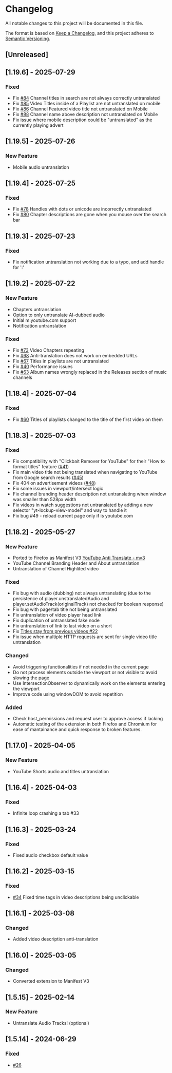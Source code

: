 # Changelog

All notable changes to this project will be documented in this file.

The format is based on [Keep a Changelog](https://keepachangelog.com/en/1.1.0/),
and this project adheres to [Semantic Versioning](https://semver.org/spec/v2.0.0.html).

## [Unreleased]

## [1.19.6] - 2025-07-29

### Fixed

- Fix [#84](https://github.com/zpix1/yt-anti-translate/issues/84) Channel titles in search are not always correctly untranslated
- Fix [#85](https://github.com/zpix1/yt-anti-translate/issues/85) Video Titles inside of a Playlist are not untranslated on mobile
- Fix [#86](https://github.com/zpix1/yt-anti-translate/issues/86) Channel Featured video title not untranslated on Mobile
- Fix [#88](https://github.com/zpix1/yt-anti-translate/issues/88) Channel name above description not untranslated on Mobile
- Fix issue where mobile description could be "untranslated" as the currently playing advert

## [1.19.5] - 2025-07-26

### New Feature

- Mobile audio untranslation

## [1.19.4] - 2025-07-25

### Fixed

- Fix [#78](https://github.com/zpix1/yt-anti-translate/issues/78) Handles with dots or unicode are incorrectly untranslated
- Fix [#80](https://github.com/zpix1/yt-anti-translate/issues/80) Chapter descriptions are gone when you mouse over the search bar

## [1.19.3] - 2025-07-23

### Fixed

- Fix notification untranslation not working due to a typo, and add handle for ':'

## [1.19.2] - 2025-07-22

### New Feature

- Chapters untranslation
- Option to only untranslate AI-dubbed audio
- Initial m.youtube.com support
- Notification untranslation

### Fixed

- Fix [#73](https://github.com/zpix1/yt-anti-translate/issues/73) Video Chapters repeating
- Fix [#68](https://github.com/zpix1/yt-anti-translate/issues/68) Anti-translation does not work on embedded URLs
- Fix [#67](https://github.com/zpix1/yt-anti-translate/issues/67) Titles in playlists are not untranslated
- Fix [#40](https://github.com/zpix1/yt-anti-translate/issues/40) Performance issues
- Fix [#63](https://github.com/zpix1/yt-anti-translate/issues/63) Album names wrongly replaced in the Releases section of music channels

## [1.18.4] - 2025-07-04

### Fixed

- Fix [#60](https://github.com/zpix1/yt-anti-translate/issues/60) Titles of playlists changed to the title of the first video on them

## [1.18.3] - 2025-07-03

### Fixed

- Fix compatibility with "Clickbait Remover for YouTube" for their "How to format titles" feature ([#41](https://github.com/zpix1/yt-anti-translate/issues/41))
- Fix main video title not being translated when navigating to YouTube from Google search results ([#45](https://github.com/zpix1/yt-anti-translate/issues/45))
- Fix 404 on advertisement videos ([#48](https://github.com/zpix1/yt-anti-translate/issues/48))
- Fix some issues in viewport/intersect logic
- Fix channel branding header description not untranslating when window was smaller than 528px width
- Fix videos in watch suggestions not untranslated by adding a new selector "yt-lockup-view-model" and way to handle it
- Fix bug #49 - reload current page only if is youtube.com

## [1.18.2] - 2025-05-27

### New Feature

- Ported to Firefox as Manifest V3 [YouTube Anti Translate - mv3](https://addons.mozilla.org/firefox/addon/youtube-anti-translate-mv3/)
- YouTube Channel Branding Header and About untranslation
- Untranslation of Channel Highlited video

### Fixed

- Fix bug with audio (dubbing) not always untranslating (due to the persistence of player.unstranslatedAudio and player.setAudioTrack(originalTrack) not checked for boolean response)
- Fix bug with page/tab title not being untranslated
- Fix untranslation of video player head link
- Fix duplication of untranslated fake node
- Fix untranslation of link to last video on a short
- Fix [Titles stay from previous videos #22](https://github.com/zpix1/yt-anti-translate/issues/22)
- Fix issue when multiple HTTP requests are sent for single video title untranslation

### Changed

- Avoid triggering functionalities if not needed in the current page
- Do not process elements outside the viewport or not visible to avoid slowing the page
- Use IntersectionObserver to dynamically work on the elements entering the viewport
- Improve code using windowDOM to avoid repetition

### Added

- Check host_permissions and request user to approve access if lacking
- Automatic testing of the extension in both Firefox and Chromium for ease of mantainance and quick response to broken features.

## [1.17.0] - 2025-04-05

### New Feature

- YouTube Shorts audio and titles untranslation

## [1.16.4] - 2025-04-03

### Fixed

- Infinite loop crashing a tab #33

## [1.16.3] - 2025-03-24

### Fixed

- Fixed audio checkbox default value

## [1.16.2] - 2025-03-15

### Fixed

- [#34](https://github.com/zpix1/yt-anti-translate/issues/34) Fixed time tags in video descriptions being unclickable

## [1.16.1] - 2025-03-08

### Changed

- Added video description anti-translation

## [1.16.0] - 2025-03-05

### Changed

- Converted extension to Manifest V3

## [1.5.15] - 2025-02-14

### New Feature

- Untranslate Audio Tracks! (optional)

## [1.5.14] - 2024-06-29

### Fixed

- [#26](https://github.com/zpix1/yt-anti-translate/issues/26)
